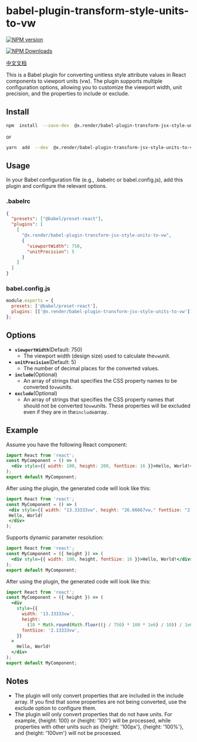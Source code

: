 # babel-plugin-transform-style-units-to-vw

<p>
<a href="https://www.npmjs.com/package/@x.render/babel-plugin-transform-jsx-style-units-to-vw" target="__blank"><img src="https://img.shields.io/npm/v/@x.render/babel-plugin-transform-jsx-style-units-to-vw" alt="NPM version" /></a>

<a href="https://www.npmjs.com/package/@x.render/babel-plugin-transform-jsx-style-units-to-vw" target="__blank"><img src="https://img.shields.io/npm/dm/%40x.render%2Fbabel-plugin-transform-jsx-style-units-to-vw" alt="NPM Downloads" /></a>

</p>

[中文文档](./README.zh.md)

This is a Babel plugin for converting unitless style attribute values in React components to viewport units (vw). The plugin supports multiple configuration options, allowing you to customize the viewport width, unit precision, and the properties to include or exclude.

## Install

```bash
npm  install  --save-dev  @x.render/babel-plugin-transform-jsx-style-units-to-vw
```

or

```bash
yarn  add  --dev  @x.render/babel-plugin-transform-jsx-style-units-to-vw
```

## Usage

In your Babel configuration file (e.g., .babelrc or babel.config.js), add this plugin and configure the relevant options.

### .babelrc

```json
{
  "presets": ["@babel/preset-react"],
  "plugins": [
    [
      "@x.render/babel-plugin-transform-jsx-style-units-to-vw",
      {
        "viewportWidth": 750,
        "unitPrecision": 5
      }
    ]
  ]
}
```

### babel.config.js

```js
module.exports = {
  presets: ['@babel/preset-react'],
  plugins: [['@x.render/babel-plugin-transform-jsx-style-units-to-vw']],
};
```

## Options

- **`viewportWidth`**(Default: 750)
  - The viewport width (design size) used to calculate the`vw`unit.
- **`unitPrecision`**(Default: 5)
  - The number of decimal places for the converted values.
- **`include`**(Optional)
  - An array of strings that specifies the CSS property names to be converted to`vw`units.
- **`exclude`**(Optional)
  - An array of strings that specifies the CSS property names that should not be converted to`vw`units. These properties will be excluded even if they are in the`include`array.

## Example

Assume you have the following React component:

```jsx
import React from 'react';
const MyComponent = () => (
  <div style={{ width: 100, height: 200, fontSize: 16 }}>Hello, World!</div>
);
export default MyComponent;
```

After using the plugin, the generated code will look like this:

```jsx
import React from 'react';
const MyComponent = () => (
 <div style={{ width: "13.33333vw", height: "26.66667vw," fontSize: "2.13333vw" }}>
 Hello, World!
 </div>
);
```

Supports dynamic parameter resolution:

```jsx
import React from 'react';
const MyComponent = ({ height }) => (
  <div style={{ width: 100, height, fontSize: 16 }}>Hello, World!</div>
);
export default MyComponent;
```

After using the plugin, the generated code will look like this:

```jsx
import React from 'react';
const MyComponent = ({ height }) => (
  <div
    style={{
      width: '13.33333vw',
      height:
        (10 * Math.round(Math.floor((j / 750) * 100 * 1e6) / 10)) / 1e6 + 'vw',
      fontSize: '2.13333vw',
    }}
  >
    Hello, World!
  </div>
);
export default MyComponent;
```

## Notes

- The plugin will only convert properties that are included in the include array. If you find that some properties are not being converted, use the exclude option to configure them.
- The plugin will only convert properties that do not have units. For example, {height: 100} or {height: '100'} will be processed, while properties with other units such as {height: '100px'}, {height: '100%'}, and {height: '100vm'} will not be processed.
